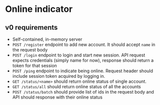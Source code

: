 # Online indicator

## v0 requirements

* Self-contained, in-memory server
* `POST /register` endpoint to add new account. It should accept `name` in the request body 
* `POST /login` endpoint to login and start new session. API request expects credentials (simply name for now), response should return a token for that session
* `POST /ping` endpoint to indicate being online. Request header should include session token acquired by logging in. 
* `GET /status/<name>` should return online status of single account.
* `GET /status/all` should return online status of all the accounts
* `POST /status/batch` should provide list of ids in the request body and API should response with their online status